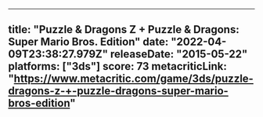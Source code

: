 
---
title: "Puzzle & Dragons Z + Puzzle & Dragons: Super Mario Bros. Edition"
date: "2022-04-09T23:38:27.979Z"
releaseDate: "2015-05-22"
platforms: ["3ds"]
score: 73
metacriticLink: "https://www.metacritic.com/game/3ds/puzzle-dragons-z-+-puzzle-dragons-super-mario-bros-edition"
---

